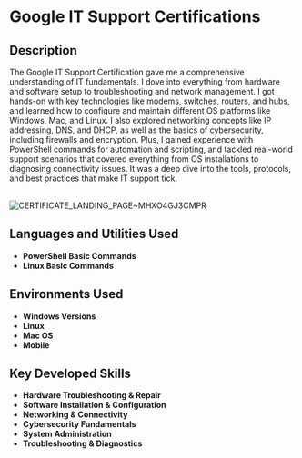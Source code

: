 <h1>Google IT Support Certifications</h1>

<h2>Description</h2>
The Google IT Support Certification gave me a comprehensive understanding of IT fundamentals. I dove into everything from hardware and software setup to troubleshooting and network management. I got hands-on with key technologies like modems, switches, routers, and hubs, and learned how to configure and maintain different OS platforms like Windows, Mac, and Linux. I also explored networking concepts like IP addressing, DNS, and DHCP, as well as the basics of cybersecurity, including firewalls and encryption. Plus, I gained experience with PowerShell commands for automation and scripting, and tackled real-world support scenarios that covered everything from OS installations to diagnosing connectivity issues. It was a deep dive into the tools, protocols, and best practices that make IT support tick.
<br/>
<br>

![CERTIFICATE_LANDING_PAGE~MHXO4GJ3CMPR](https://github.com/user-attachments/assets/8a1126bb-ef21-443b-9338-e7cefaac9281)

<h2>Languages and Utilities Used</h2>

- <b>PowerShell Basic Commands</b> 
- <b>Linux Basic Commands</b>

<h2>Environments Used </h2>

- <b>Windows Versions</b>
- <b>Linux</b>
- <b>Mac OS</b>
- <b>Mobile</b> 

<h2>Key Developed Skills</h2>

- <b>Hardware Troubleshooting & Repair</b>
- <b>Software Installation & Configuration</b>
- <b>Networking & Connectivity</b>
- <b>Cybersecurity Fundamentals</b>
- <b>System Administration</b>
- <b>Troubleshooting & Diagnostics</b>

<!--
 ```diff
- text in red
+ text in green
! text in orange
# text in gray
@@ text in purple (and bold)@@
```
--!>
